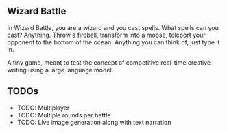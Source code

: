 ## Wizard Battle

In Wizard Battle, you are a wizard and you cast spells. What spells can you cast? Anything. Throw a fireball, transform into a moose, teleport your opponent to the bottom of the ocean. Anything you can think of, just type it in.


A tiny game, meant to test the concept of competitive real-time creative writing using a large language model.


## TODOs
- TODO: Multiplayer
- TODO: Multiple rounds per battle
- TODO: Live image generation along with text narration

